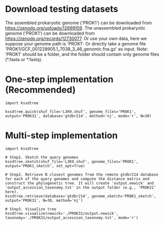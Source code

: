 # Download testing datasets 
The assembled prokaryotic genome ('PROK1') can be downloaded from https://zenodo.org/uploads/12699159.
The unassembled prokaryotic genome ('PROK1') can be downloaded from https://zenodo.org/records/12730077.
Or use your own data, here we suppose your genome path is 'PROK1'. Or directly take a genome file 'PROK1/GCF_001228905.1_7038_3_46_genomic.fna.gz' as input.
Note: 'PROK1' should be a folder, and the folder should contain only genome files (*.fasta or *.fastq).


# One-step implementation (Recommended)
```
import kssdtree

kssdtree.quick(shuf_file='L3K9.shuf', genome_files='PROK1', output='PROK31', database='gtdbr214', method='nj', mode='r', N=30)
```


# Multi-step implementation
```
import kssdtree

# Step1. Sketch the query genomes 
kssdtree.sketch(shuf_file='L3K9.shuf', genome_files='PROK1', output='PROK1_sketch', set_opt=True)

# Step2. Retrieve N closest genomes from the remote gtdbr214 database for each of the query genomes and compute the distance matrix and construct the phylogenetic tree. It will create 'output.newick' and 'output_accession_taxonomy.txt' in the output folder (e.g., ‘PROK31’ here).
kssdtree.retrieve(database='gtdbr214', genome_sketch='PROK1_sketch', output='PROK31', N=30, method='nj')

# Step3. Visualize tree 
kssdtree.visualize(newick='./PROK31/output.newick', taxonomy='./PROK31/output_accession_taxonomy.txt', mode='r')
```
